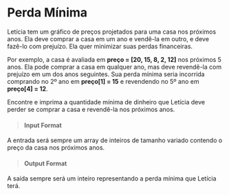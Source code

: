 # Perda Mínima

Letícia tem um gráfico de preços projetados para uma casa nos próximos anos. 
Ela deve comprar a casa em um ano e vendê-la em outro, e deve fazê-lo com prejuízo. 
Ela quer minimizar suas perdas financeiras.

Por exemplo, a casa é avaliada em **preço = [20, 15, 8, 2, 12]** nos próximos 5 anos. 
Ela pode comprar a casa em qualquer ano, mas deve revendê-la com prejuízo em um dos anos seguintes. 
Sua perda mínima seria incorrida comprando no 2º ano em __preço[1] = 15__ e revendendo no 5º ano em __preço[4] = 12__.

Encontre e imprima a quantidade mínima de dinheiro que Letícia deve perder se comprar a casa e revendê-la nos próximos anos.

> #### Input Format
A entrada será sempre um array de inteiros de tamanho variado contendo o preço da casa nos próximos anos.

> #### Output Format
A saída sempre será um inteiro representando a perda mínima que Letícia terá.